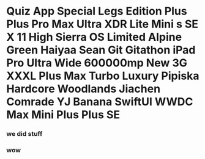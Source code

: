 # Quiz App Special Legs Edition Plus Plus Pro Max Ultra XDR Lite Mini s SE X 11 High Sierra OS Limited Alpine Green Haiyaa Sean Git Gitathon iPad Pro Ultra Wide 600000mp New 3G  XXXL Plus Max Turbo Luxury Pipiska Hardcore Woodlands Jiachen Comrade YJ Banana SwiftUI WWDC Max Mini Plus Plus SE
### we did stuff
### wow
